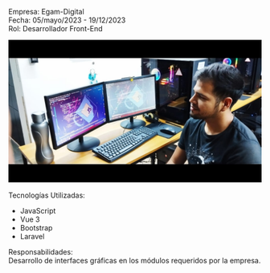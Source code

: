 
Empresa: Egam-Digital  
Fecha: 05/mayo/2023 - 19/12/2023  
Rol: Desarrollador Front-End    


![](./img/egam-steven.jpeg)

Tecnologías Utilizadas: 
  - JavaScript
  - Vue 3
  - Bootstrap    
  - Laravel

Responsabilidades:    
Desarrollo de interfaces gráficas en los módulos requeridos por la empresa.